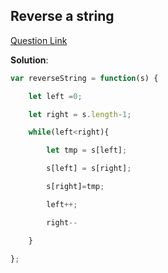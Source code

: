 ## Reverse a string

[Question Link](https://leetcode.com/problems/reverse-string/description/)

**Solution**:

```js
var reverseString = function(s) {

    let left =0;

    let right = s.length-1;

    while(left<right){

        let tmp = s[left];

        s[left] = s[right];

        s[right]=tmp;

        left++;

        right--

    }

};
```

